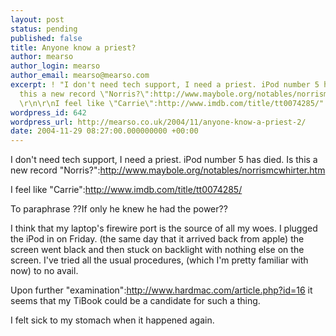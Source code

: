 ```yaml
---
layout: post
status: pending
published: false
title: Anyone know a priest?
author: mearso
author_login: mearso
author_email: mearso@mearso.com
excerpt: ! "I don't need tech support, I need a priest. iPod number 5 has died. Is
  this a new record \"Norris?\":http://www.maybole.org/notables/norrismcwhirter.htm
  \r\n\r\nI feel like \"Carrie\":http://www.imdb.com/title/tt0074285/"
wordpress_id: 642
wordpress_url: http://mearso.co.uk/2004/11/anyone-know-a-priest-2/
date: 2004-11-29 08:27:00.000000000 +00:00
---
```

I don't need tech support, I need a priest. iPod number 5 has died. Is this a new record "Norris?":http://www.maybole.org/notables/norrismcwhirter.htm 

I feel like "Carrie":http://www.imdb.com/title/tt0074285/

To paraphrase ??If only he knew he had the power??

I think that my laptop's firewire port is the source of all my woes. I plugged the iPod in on Friday. (the same day that it arrived back from apple) the screen went black and then stuck on backlight with nothing else on the screen. I've tried all the usual procedures, (which I'm pretty familiar with now) to no avail.

Upon further "examination":http://www.hardmac.com/article.php?id=16 it seems that my TiBook could be a candidate for such a thing.

I felt sick to my stomach when it happened again.
